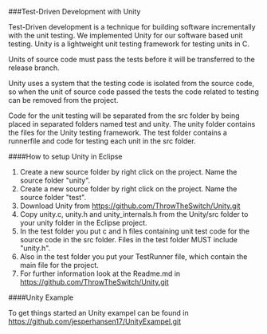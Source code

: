 ###Test-Driven Development with Unity

Test-Driven development is a technique for building software incrementally with the unit testing. We implemented Unity for our software based unit testing. Unity is a lightweight unit testing framework for testing units in C.

Units of source code must pass the tests before it will be transferred to the release branch.

Unity uses a system that the testing code is isolated from the source code, so when the unit of source code passed the tests the code related to testing can be removed from the project.

Code for the unit testing will be separated from the src folder by being placed in separated folders named test and unity. The unity folder contains the files for the Unity testing framework. The test folder contains a runnerfile and code for testing each unit in the src folder.

####How to setup Unity in Eclipse

1. Create a new source folder by right click on the project. Name the source folder "unity".
2. Create a new source folder by right click on the project. Name the source folder "test".
3. Download Unity from <https://github.com/ThrowTheSwitch/Unity.git>
4. Copy unity.c, unity.h and unity_internals.h from the Unity/src folder to your unity folder in the Eclipse project.
5. In the test folder you put c and h files containing unit test code for the source code in the src folder. Files in the test folder MUST include "unity.h".
6. Also in the test folder you put your TestRunner file, which contain the main file for the project.
7. For further information look at the Readme.md in <https://github.com/ThrowTheSwitch/Unity.git>

####Unity Example

To get things started an Unity exampel can be found in <https://github.com/jesperhansen17/UnityExampel.git> 
